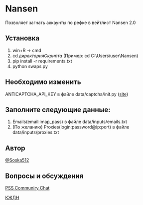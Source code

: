 # Nansen
Позволяет загнать аккаунты по рефке в вейтлист Nansen 2.0

## Установка
1. win+R -> cmd
2. cd *директорияСкрипта* (Пример: cd C:\Users\user\Nansen)
3. pip install -r requirements.txt
4. python swaps.py

## Необходимо изменить
ANTICAPTCHA_API_KEY в файле data/captcha/init.py ([site](http://getcaptchasolution.com/5lojkgwnnt))

## Заполните следующие данные: 
 1. Emails(email:imap_pass) в файле data/inputs/emails.txt
 2. (По желанию) Proxies(login:password@ip:port) в файле data/inputs/proxies.txt

<h2>Автор</h2> 
<a href="https://t.me/Soska512" target="_blank">@Soska512</a>



<h2>Вопросы и обсуждения</h2>
<a href="https://t.me/+gw1XidxLobE1MmEy" target="_blank">PSS Communiry Chat</a>

<a href="https://t.me/kzdnclub" target="_blank">КЖДН</a>

